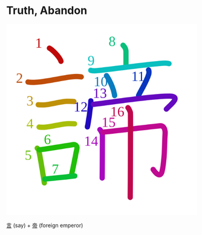 # Truth, Abandon
![8ae6](../kanji-colorize/8ae6.svg)

 [言](言.md) (say) + [帝](帝.md) (foreign emperor)